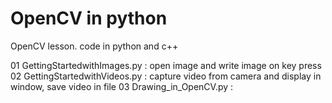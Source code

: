 # OpenCV in python
OpenCV lesson. code in python and c++

01 GettingStartedwithImages.py : open image and write image on key press
02 GettingStartedwithVideos.py : capture video from camera and display in window, save video in file
03 Drawing_in_OpenCV.py        : 


